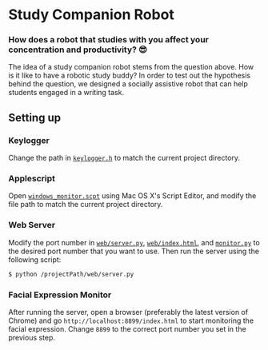# Study Companion Robot

### How does a robot that studies with you affect your concentration and productivity? :sunglasses:

The idea of a study companion robot stems from the question above. How is it like to have a robotic study buddy? In order to test out the hypothesis behind the question, we designed a socially assistive robot that can help students engaged in a writing task.



## Setting up

### Keylogger

Change the path in [`keylogger.h`](https://github.com/kelvinhu9988/study-companion-robot/blob/master/keylogger/keylogger.h#L12) to match the current project directory.

### Applescript

Open [`windows_monitor.scpt`](https://github.com/kelvinhu9988/study-companion-robot/blob/master/applescript/windows_monitor.scpt#L12) using Mac OS X's Script Editor, and modify the file path to match the current project directory.


### Web Server
Modify the port number in [`web/server.py`](https://github.com/kelvinhu9988/study-companion-robot/blob/master/web/server.py#L12), [`web/index.html`](https://github.com/kelvinhu9988/study-companion-robot/blob/master/web/index.html#L12), and [`monitor.py`](https://github.com/kelvinhu9988/study-companion-robot/blob/master/monitor.py#L12) to the desired port number that you want to use. Then run the server using the following script:

```bash
$ python /projectPath/web/server.py
```

### Facial Expression Monitor

After running the server, open a browser (preferably the latest version of Chrome) and go `http://localhost:8899/index.html` to start monitoring the facial expression. Change `8899` to the correct port number you set in the previous step.

